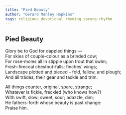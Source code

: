 ```yaml
---
title: "Pied Beauty"
author: "Gerard Manley Hopkins"
tags: religious devotional rhyming sprung-rhythm
---
```


Pied Beauty
-----------

Glory be to God for dappled things —  
   For skies of couple-colour as a brinded cow;  
      For rose-moles all in stipple upon trout that swim;  
Fresh-firecoal chestnut-falls; finches’ wings;  
   Landscape plotted and pieced – fold, fallow, and plough;  
      And áll trádes, their gear and tackle and trim.

All things counter, original, spare, strange;  
   Whatever is fickle, freckled (who knows how?)  
      With swift, slow; sweet, sour; adazzle, dim;  
He fathers-forth whose beauty is past change:  
                                Praise him.
